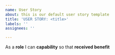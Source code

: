 ```yaml
---
name: User Story
about: this is our default user story template
title: 'USER STORY: <title>'
labels: ''
assignees: ''

---
```


As a **role** I can **capability** so that **received benefit**
